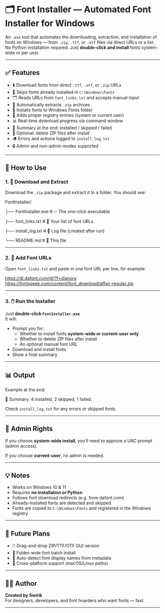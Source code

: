 # 🗂️ Font Installer — Automated Font Installer for Windows

An `.exe` tool that automates the downloading, extraction, and installation of fonts on Windows — from `.zip`, `.ttf`, or `.otf` files via direct URLs or a list. No Python installation required. Just **double-click and install** fonts system-wide or per user.

---

## ✅ Features

- ⬇️ Download fonts from direct `.ttf`, `.otf`, or `.zip` URLs  
- 🧠 Skips fonts already installed in `C:\Windows\Fonts`  
- 🗂️ Reads URLs from `font_links.txt` and accepts manual input  
- 🧵 Automatically extracts `.zip` archives  
- 📝 Installs fonts to Windows Fonts folder  
- 🧱 Adds proper registry entries (system or current user)  
- 📊 Real-time download progress via command window  
- 🧾 Summary at the end: installed / skipped / failed  
- 🧹 Optional: delete ZIP files after install  
- 🪵 Errors and actions logged to `install_log.txt`  
- 🔒 Admin and non-admin modes supported  

---

## 🚀 How to Use

### 1. 📁 Download and Extract

Download the `.zip` package and extract it to a folder. You should see:

FontInstaller/

├── FontInstaller.exe # ✅ The one-click executable

├── font_links.txt # 🔗 Your list of font URLs

├── install_log.txt # 📄 Log file (created after run)

└── README.md # 📘 This file

---

### 2. 📝 Add Font URLs

Open `font_links.txt` and paste in one font URL per line, for example:

https://dl.dafont.com/dl/?f=dianora
https://fontsgeek.com/content/font_download/affair-regular.zip

---

### 3. 🖱️ Run the Installer

Just **double-click `FontInstaller.exe`**  
It will:

- Prompt you for:
  - Whether to install fonts **system-wide or current-user only**
  - Whether to delete ZIP files after install
  - An optional manual font URL
- Download and install fonts
- Show a final summary

---

## 📊 Output

Example at the end:

🎉 Summary: 4 installed, 2 skipped, 1 failed.

Check `install_log.txt` for any errors or skipped fonts.

---

## 🔐 Admin Rights

If you choose **system-wide install**, you’ll need to approve a UAC prompt (admin access).

If you choose **current-user**, no admin is needed.

---

## 💡 Notes

- Works on Windows 10 & 11
- Requires **no installation or Python**
- Follows font download redirects (e.g. from dafont.com)
- Already-installed fonts are detected and skipped
- Fonts are copied to `C:\Windows\Fonts` and registered in the Windows registry

---

## 📌 Future Plans

- 🖱️ Drag-and-drop ZIP/TTF/OTF GUI version  
- 📂 Folder-wide font batch install  
- 🧠 Auto-detect font display names from metadata  
- 🐧 Cross-platform support (macOS/Linux paths)  

---

## 👨‍💻 Author

**Created by Swirik**  
For designers, developers, and font hoarders who want fonts — fast.

---
